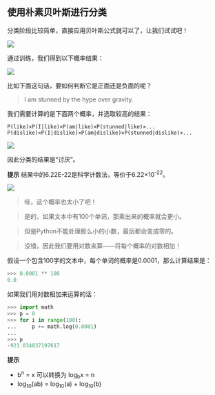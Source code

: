 ## 使用朴素贝叶斯进行分类

分类阶段比较简单，直接应用贝叶斯公式就可以了，让我们试试吧！

![](../img/chapter-7/chapter-7-11.png)

通过训练，我们得到以下概率结果：

![](../img/chapter-7/chapter-7-12.png)

比如下面这句话，要如何判断它是正面还是负面的呢？

> I am stunned by the hype over gravity.

我们需要计算的是下面两个概率，并选取较高的结果：

```
P(like)×P(I|like)×P(am|like)×P(stunned|like)×...
P(dislike)×P(I|dislike)×P(am|dislike)×P(stunned|dislike)×...
```

![](../img/chapter-7/chapter-7-13.png)

因此分类的结果是“讨厌”。

**提示** 结果中的6.22E-22是科学计数法，等价于6.22×10<sup>-22</sup>。

![](../img/chapter-7/chapter-7-14.png)

> 哇，这个概率也太小了吧！

> 是的，如果文本中有100个单词，那乘出来的概率就会更小。

> 但是Python不能处理那么小的小数，最后都会变成零的。

> 没错，因此我们要用对数来算——将每个概率的对数相加！

假设一个包含100字的文本中，每个单词的概率是0.0001，那么计算结果是：

```python
>>> 0.0001 ** 100
0.0
```

如果我们用对数相加来运算的话：

```python
>>> import math
>>> p = 0
>>> for i in range(100):
...     p += math.log(0.0001)
... 
>>> p
-921.034037197617
```

**提示**

* b<sup>n</sup> = x 可以转换为 log<sub>b</sub>x = n
* log<sub>10</sub>(ab) = log<sub>10</sub>(a) + log<sub>10</sub>(b)
